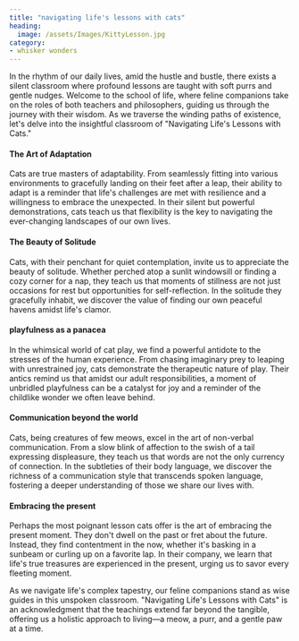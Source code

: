 ```yaml
---
title: "navigating life's lessons with cats"
heading: 
  image: /assets/Images/KittyLesson.jpg
category:
- whisker wonders
---
```


In the rhythm of our daily lives, amid the hustle and bustle, there exists a silent classroom where profound lessons are taught with soft purrs and gentle nudges. Welcome to the school of life, where feline companions take on the roles of both teachers and philosophers, guiding us through the journey with their wisdom. As we traverse the winding paths of existence, let's delve into the insightful classroom of "Navigating Life's Lessons with Cats."

#### The Art of Adaptation

Cats are true masters of adaptability. From seamlessly fitting into various environments to gracefully landing on their feet after a leap, their ability to adapt is a reminder that life's challenges are met with resilience and a willingness to embrace the unexpected. In their silent but powerful demonstrations, cats teach us that flexibility is the key to navigating the ever-changing landscapes of our own lives.

#### The Beauty of Solitude

Cats, with their penchant for quiet contemplation, invite us to appreciate the beauty of solitude. Whether perched atop a sunlit windowsill or finding a cozy corner for a nap, they teach us that moments of stillness are not just occasions for rest but opportunities for self-reflection. In the solitude they gracefully inhabit, we discover the value of finding our own peaceful havens amidst life's clamor.

#### playfulness as a panacea

In the whimsical world of cat play, we find a powerful antidote to the stresses of the human experience. From chasing imaginary prey to leaping with unrestrained joy, cats demonstrate the therapeutic nature of play. Their antics remind us that amidst our adult responsibilities, a moment of unbridled playfulness can be a catalyst for joy and a reminder of the childlike wonder we often leave behind.

#### Communication beyond the world

Cats, being creatures of few meows, excel in the art of non-verbal communication. From a slow blink of affection to the swish of a tail expressing displeasure, they teach us that words are not the only currency of connection. In the subtleties of their body language, we discover the richness of a communication style that transcends spoken language, fostering a deeper understanding of those we share our lives with.

#### Embracing the present

Perhaps the most poignant lesson cats offer is the art of embracing the present moment. They don't dwell on the past or fret about the future. Instead, they find contentment in the now, whether it's basking in a sunbeam or curling up on a favorite lap. In their company, we learn that life's true treasures are experienced in the present, urging us to savor every fleeting moment.

As we navigate life's complex tapestry, our feline companions stand as wise guides in this unspoken classroom. "Navigating Life's Lessons with Cats" is an acknowledgment that the teachings extend far beyond the tangible, offering us a holistic approach to living—a meow, a purr, and a gentle paw at a time.
